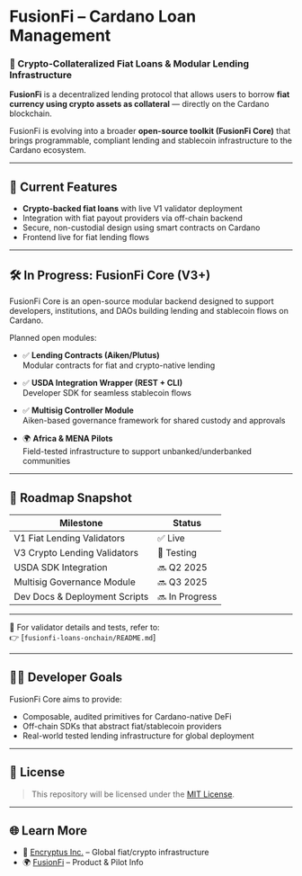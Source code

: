 # FusionFi – Cardano Loan Management

### 💸 Crypto-Collateralized Fiat Loans & Modular Lending Infrastructure

**FusionFi** is a decentralized lending protocol that allows users to borrow **fiat currency using crypto assets as collateral** — directly on the Cardano blockchain.

FusionFi is evolving into a broader **open-source toolkit (FusionFi Core)** that brings programmable, compliant lending and stablecoin infrastructure to the Cardano ecosystem.

---

## 🔄 Current Features

- **Crypto-backed fiat loans** with live V1 validator deployment  
- Integration with fiat payout providers via off-chain backend  
- Secure, non-custodial design using smart contracts on Cardano  
- Frontend live for fiat lending flows

---

## 🛠️ In Progress: FusionFi Core (V3+)

FusionFi Core is an open-source modular backend designed to support developers, institutions, and DAOs building lending and stablecoin flows on Cardano.

Planned open modules:

- ✅ **Lending Contracts (Aiken/Plutus)**  
  Modular contracts for fiat and crypto-native lending

- ✅ **USDA Integration Wrapper (REST + CLI)**  
  Developer SDK for seamless stablecoin flows

- ✅ **Multisig Controller Module**  
  Aiken-based governance framework for shared custody and approvals

- 🌍 **Africa & MENA Pilots**  
  Field-tested infrastructure to support unbanked/underbanked communities

---

## 🚀 Roadmap Snapshot

| Milestone                        | Status        |
|----------------------------------|---------------|
| V1 Fiat Lending Validators       | ✅ Live        |
| V3 Crypto Lending Validators     | 🔄 Testing     |
| USDA SDK Integration             | 🔜 Q2 2025     |
| Multisig Governance Module       | 🔜 Q3 2025     |
| Dev Docs & Deployment Scripts    | 🔜 In Progress |

---

📌 For validator details and tests, refer to:  
👉 [`fusionfi-loans-onchain/README.md`]

---

## 🧑‍💻 Developer Goals

FusionFi Core aims to provide:

- Composable, audited primitives for Cardano-native DeFi  
- Off-chain SDKs that abstract fiat/stablecoin providers  
- Real-world tested lending infrastructure for global deployment  

---

## 📖 License

> This repository will be licensed under the [MIT License](./LICENSE).  

---

## 🌐 Learn More

- 🔗 [Encryptus Inc.](https://encryptus.io) – Global fiat/crypto infrastructure  
- 🌍 [FusionFi](https://www.fusionfi.co) – Product & Pilot Info  

